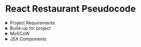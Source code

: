 # React Restaurant Pseudocode
<details>
<summary>Project Requirements </summary>



- [x] Create a wireframe of restaurant site

- [] Generate restaurant name / address / hours of operation

- [x] install bootstrap via npm

- [] Access API information using Axios

- [] Create a restaurant menu

        - [] At least 15 items

        - [] Multiple Menu sections (apps, drinks, entree)

        - [] Render items using API

- [] Manage React Component State


</details>

<details>
<summary>Build-up for project</summary>

What do we want to display on our restaurant site?

 - Need a header with content 

    -Restaurant title : Le Roux Effronté

    -Address : 348 East Main Street Lexington, KY

    -Hours of Operation: 11a-8p

 - Accordions displaying menu items

    -Size and position : We want 2 accordions above and 2 accordions below.

    - Background picture of a dining room, cafe maybe?

    - Lets shoot for a different header look as not to blend too much with background of accordions

    - Do we want accordions to be clear and show background behind or have their own coloring?

    - Default page load: All accordions closed, can visually see all 4 on one page.

    - Stretch goal for accordions, only have one displayed on page that can rotate when a specific button is clicked

    - While any top accordions are open, lets have bottom auto close to adjust for sizing issues?

    -Maybe adding a randomizer for when each accordion is closed it changes the options?

    - Lets have 4 accordions

        - Appetizer
            - Title: Crispy Calamari

                - Description: Golden-fried calamari served with a tangy marinara sauce

                - Price : 9.99

            - Title: Samosas

                - Description: Crispy pastry pockets filled with spiced potatoes and peas, served with a chutney

                - Price: 6.99
            
            - Title: Shrimp Cocktail

                - Description: Freshly poached shrimp served with cocktail sauce and lemon wedges

                - Price: 11.99

            - Title: Lobster Bisque

                - Description: Creamy soup made with lobster stock, cream, and chunks of lobster meat

                - Price: 11.99

        - Brunch (Category:Breakfast)

            - Title: Shrimp and Grits

                - Description: Buttery grits topped with shrimp, bacon and a spicy Cajun cream sauce

                - Price : 14.99

            - Title: French Toast

                - Description: Thick slices of bread dipped in egg batter and fried, topped with powdered sugar

                - Price: 9.99

            - Title: Bagel and Lox

                - Description: A toasted bagel topped with smoked salmon, cream cheese, capers, and red onions

                - Price: 11.99 (WTF this should cost more than shrimp and grits)

            - Title: Breakfast Burrito

                - Description: A flour tortilla filled with scrambled eggs, bacon, cheese, and salsa. Served
                 with hasbrowns

                - Price: 9.99
        - Entreé

            - Title: Falafel Wrap

                - Description: Crispy falafel balls wrapped in a pita with hummus, lettuce, tomato, and tahini sauce

                - Price: 9.99

            - Title: Pesto Chicken Panini

                - Description: Grilled chicken, mozzarella cheese, pesto, and sun-dried tomatoes on a pressed panini bread

                - Price: 10.99

            - Title: Salmon Burger

                - Description: A juicy salmon patty topped with avocado and a spicy mayo sauce, served on a brioche bun

                - Price: 13.99

            - Title: Garlic Shrimp

                - Description: Sauteed shrimp in a garlic and butter sauce, served with bread

                - Price: 17.99

        - Drinks

            - Title: Bloody Mary
            
                - Description: A classic brunch cocktail made with vodka, tomato juice, and spices

                - Price: 7.99

            - Title: Fruit Smoothie

                - Description: A refreshing blend of fresh fruit, yogurt, and honey

                - Price: 6.99

            - Title: Chocolate Martini

                - Description: A decadent cocktail made with chocolate liqueur, chocolate and cream

                - Price: 9.99
   
</details>

<details>
<summary>MoSCoW</summary>

#### Must Haves

        - Basic Menu Structure
        
       - Different available menus using React Components

       - Menu items and details acquired by API
    
####  Should Haves  

        - Visually appealing page and function on different screen adjustments / mobile
        - Order menu / shopping cart for online ordering
#### Could Haves
        - User logins
        - Ratings and reviews
        
#### Won't Haves
        - Payment options
        - Admin panel for restaurant staff


</details>

<details>
<summary>JSX Components</summary>

    - Accordion

        - Title shown in dropdown box

        - In dropdown set a list of menu items

        - Do I need a button? Refer back as you are building

    - Rest

        - Title of restaurant

        - Address

        - H.o.Op

        -Separate background IMG

        - Maybe a footer with fake "social media sites"?

    - BgImage

        - Image displaying in site
        
        - URL for image

    - NavButton

        - Stretch goal, but a button that leads to menu? (obviously page will load on menu, but have it their to show functionality)

        - onClick = Reset state to 0

</details>


